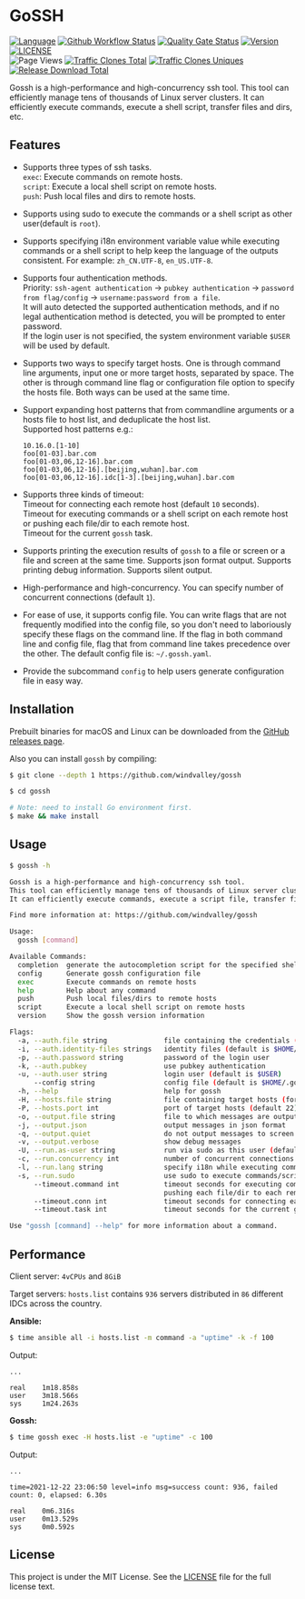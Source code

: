 # GoSSH

[![Language](https://img.shields.io/badge/Language-Go-blue.svg)](https://go.dev)
[![Github Workflow Status](https://img.shields.io/github/workflow/status/windvalley/gossh/GosshCI)](https://github.com/windvalley/gossh/actions/workflows/gosshci.yaml)
[![Quality Gate Status](https://sonarcloud.io/api/project_badges/measure?project=windvalley_gossh&metric=alert_status)](https://sonarcloud.io/summary/new_code?id=windvalley_gossh)
[![Version](https://img.shields.io/github/v/release/windvalley/gossh?include_prereleases)](https://github.com/windvalley/gossh/releases)
[![LICENSE](https://img.shields.io/github/license/windvalley/gossh)](LICENSE) <br>
![Page Views](https://views.whatilearened.today/views/github/windvalley/gossh.svg)
[![Traffic Clones Total](https://img.shields.io/endpoint?url=https%3A%2F%2Fapi.sre.im%2Fv1%2Fgithub%2Ftraffic%2Fclones%2Ftotal%3Fgit_user%3Dwindvalley%26git_repo%3Dgossh%26type%3Dcount%26label%3Dclones-total)](https://github.com/windvalley/traffic-clones-api)
[![Traffic Clones Uniques](https://img.shields.io/endpoint?url=https%3A%2F%2Fapi.sre.im%2Fv1%2Fgithub%2Ftraffic%2Fclones%2Ftotal%3Fgit_user%3Dwindvalley%26git_repo%3Dgossh%26type%3Duniques%26label%3Dclones-uniques)](https://github.com/windvalley/traffic-clones-api)
[![Release Download Total](https://img.shields.io/github/downloads/windvalley/gossh/total)](https://github.com/windvalley/gossh/releases)

Gossh is a high-performance and high-concurrency ssh tool.
This tool can efficiently manage tens of thousands of Linux server clusters.
It can efficiently execute commands, execute a shell script, transfer files and dirs, etc.

## Features

- Supports three types of ssh tasks.  
  `exec`: Execute commands on remote hosts.  
  `script`: Execute a local shell script on remote hosts.  
  `push`: Push local files and dirs to remote hosts.

- Supports using sudo to execute the commands or a shell script as other user(default is `root`).

- Supports specifying i18n environment variable value while executing commands or a shell script to help keep the language of the outputs consistent. For example: `zh_CN.UTF-8`, `en_US.UTF-8`.

- Supports four authentication methods.  
  Priority: `ssh-agent authentication` -> `pubkey authentication` -> `password from flag/config` -> `username:password from a file`.  
  It will auto detected the supported authentication methods, and if no legal authentication method is detected, you will be prompted to enter password.  
  If the login user is not specified, the system environment variable `$USER` will be used by default.

- Supports two ways to specify target hosts. One is through command line arguments, input one or more target hosts, separated by space. The other is through command line flag or configuration file option to specify the hosts file. Both ways can be used at the same time.

- Support expanding host patterns that from commandline arguments or a hosts file to host list,
  and deduplicate the host list.  
  Supported host patterns e.g.:

  ```text
  10.16.0.[1-10]
  foo[01-03].bar.com
  foo[01-03,06,12-16].bar.com
  foo[01-03,06,12-16].[beijing,wuhan].bar.com
  foo[01-03,06,12-16].idc[1-3].[beijing,wuhan].bar.com
  ```

- Supports three kinds of timeout:  
  Timeout for connecting each remote host (default `10` seconds).  
  Timeout for executing commands or a shell script on each remote host or pushing each file/dir to each remote host.  
  Timeout for the current `gossh` task.

- Supports printing the execution results of `gossh` to a file or screen or a file and screen at the same time. Supports json format output. Supports printing debug information. Supports silent output.

- High-performance and high-concurrency. You can specify number of concurrent connections (default `1`).

- For ease of use, it supports config file. You can write flags that are not frequently modified into the config file, so you don't need to laboriously specify these flags on the command line. If the flag in both command line and config file, flag that from command line takes precedence over the other. The default config file is: `~/.gossh.yaml`.

- Provide the subcommand `config` to help users generate configuration file in easy way.

## Installation

Prebuilt binaries for macOS and Linux can be downloaded from the [GitHub releases page](https://github.com/windvalley/gossh/releases).

Also you can install `gossh` by compiling:

```sh
$ git clone --depth 1 https://github.com/windvalley/gossh

$ cd gossh

# Note: need to install Go environment first.
$ make && make install
```

## Usage

```sh
$ gossh -h

Gossh is a high-performance and high-concurrency ssh tool.
This tool can efficiently manage tens of thousands of Linux server clusters.
It can efficiently execute commands, execute a script file, transfer files and dirs, etc.

Find more information at: https://github.com/windvalley/gossh

Usage:
  gossh [command]

Available Commands:
  completion  generate the autocompletion script for the specified shell
  config      Generate gossh configuration file
  exec        Execute commands on remote hosts
  help        Help about any command
  push        Push local files/dirs to remote hosts
  script      Execute a local shell script on remote hosts
  version     Show the gossh version information

Flags:
  -a, --auth.file string              file containing the credentials (format: "username:password")
  -i, --auth.identity-files strings   identity files (default is $HOME/.ssh/{id_rsa,id_dsa})
  -p, --auth.password string          password of the login user
  -k, --auth.pubkey                   use pubkey authentication
  -u, --auth.user string              login user (default is $USER)
      --config string                 config file (default is $HOME/.gossh.yaml)
  -h, --help                          help for gossh
  -H, --hosts.file string             file containing target hosts (format: one host per line)
  -P, --hosts.port int                port of target hosts (default 22)
  -o, --output.file string            file to which messages are output
  -j, --output.json                   output messages in json format
  -q, --output.quiet                  do not output messages to screen (except error messages)
  -v, --output.verbose                show debug messages
  -U, --run.as-user string            run via sudo as this user (default "root")
  -c, --run.concurrency int           number of concurrent connections (default 1)
  -l, --run.lang string               specify i18n while executing command (e.g. zh_CN.UTF-8|en_US.UTF-8)
  -s, --run.sudo                      use sudo to execute commands/script
      --timeout.command int           timeout seconds for executing commands/script on each remote host or
                                      pushing each file/dir to each remote host
      --timeout.conn int              timeout seconds for connecting each remote host (default 10)
      --timeout.task int              timeout seconds for the current gossh task

Use "gossh [command] --help" for more information about a command.
```

## Performance

Client server: `4vCPUs` and `8GiB`

Target servers: `hosts.list` contains `936` servers distributed in `86` different IDCs across the country.

**Ansible:**

```sh
$ time ansible all -i hosts.list -m command -a "uptime" -k -f 100
```

Output:

```text
...

real    1m18.858s
user    3m18.566s
sys     1m24.263s
```

**Gossh:**

```sh
$ time gossh exec -H hosts.list -e "uptime" -c 100
```

Output:

```text
...

time=2021-12-22 23:06:50 level=info msg=success count: 936, failed count: 0, elapsed: 6.30s

real    0m6.316s
user    0m13.529s
sys     0m0.592s
```

## License

This project is under the MIT License.
See the [LICENSE](LICENSE) file for the full license text.
